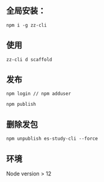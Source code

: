 
## 全局安装：

```
npm i -g zz-cli
```
## 使用
```
zz-cli d scaffold
```
## 发布
```
npm login // npm adduser

npm publish

```
## 删除发包
```
npm unpublish es-study-cli --force
```
## 环境
Node version > 12